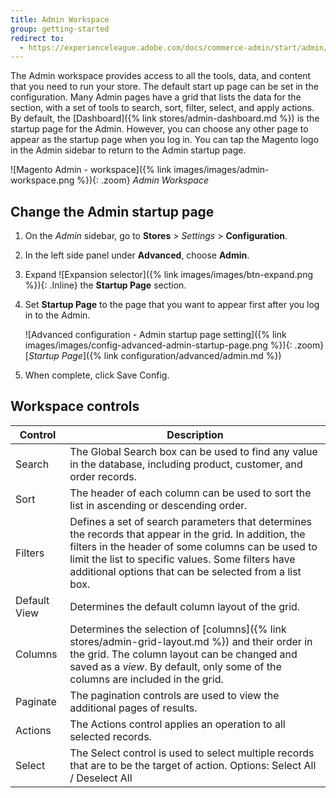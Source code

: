 ```yaml
---
title: Admin Workspace
group: getting-started
redirect to:
  - https://experienceleague.adobe.com/docs/commerce-admin/start/admin/tools/admin-workspace.html
---
```


The Admin workspace provides access to all the tools, data, and content that you need to run your store. The default start up page can be set in the configuration. Many Admin pages have a grid that lists the data for the section, with a set of tools to search, sort, filter, select, and apply actions. By default, the [Dashboard]({% link stores/admin-dashboard.md %}) is the startup page for the Admin. However, you can choose any other page to appear as the startup page when you log in. You can tap the Magento logo in the Admin sidebar to return to the Admin startup page.

![Magento Admin - workspace]({% link images/images/admin-workspace.png %}){: .zoom}
_Admin Workspace_

## Change the Admin startup page

1. On the _Admin_ sidebar, go to **Stores** > _Settings_ > **Configuration**.

1. In the left side panel under **Advanced**, choose **Admin**.

1. Expand ![Expansion selector]({% link images/images/btn-expand.png %}){: .Inline} the **Startup Page** section.

1. Set **Startup Page** to the page that you want to appear first after you log in to the Admin.

   ![Advanced configuration - Admin startup page setting]({% link images/images/config-advanced-admin-startup-page.png %}){: .zoom}
   [_Startup Page_]({% link configuration/advanced/admin.md %})

1. When complete, click <span class="btn">Save Config</span>.

## Workspace controls

|Control|Description|
|--- |--- |
|Search|The Global Search box can be used to find any value in the database, including product, customer, and order records.|
|Sort|The header of each column can be used to sort the list in ascending or descending order.|
|Filters|Defines a set of search parameters that determines the records that appear in the grid. In addition, the filters in the header of some columns can be used to limit the list to specific values. Some filters have additional options that can be selected from a list box.|
|Default View|Determines the default column layout of the grid.|
|Columns|Determines the selection of [columns]({% link stores/admin-grid-layout.md %}) and their order in the grid. The column layout can be changed and saved as a _view_. By default, only some of the columns are included in the grid.|
|Paginate|The pagination controls are used to view the additional pages of results.|
|Actions|The Actions control applies an operation to all selected records.|
|Select|The Select control is used to select multiple records that are to be the target of action. Options: Select All / Deselect All|
